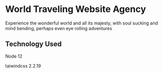 <h1>World Traveling Website Agency</h1>
<p>
    Experience the wonderful world and all its majesty, with soul sucking and mind bending, perhaps even eye rolling adventures
</p>

<h2>Technology Used</h2>
<p>Node 12</p>
<p>taiwindcss 2.2.19</p>